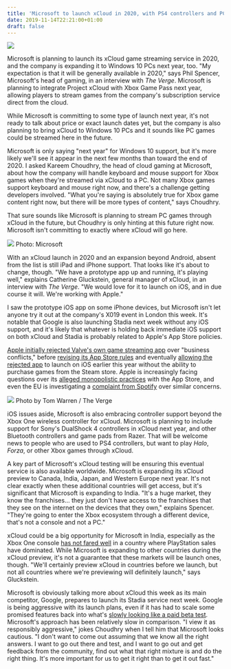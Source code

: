 ```yaml
---
title: 'Microsoft to launch xCloud in 2020, with PS4 controllers and PC streaming on the way'
date: 2019-11-14T22:21:00+01:00
draft: false
---
```


![](https://cdn.vox-cdn.com/thumbor/rZE5tDLzH-adIyuqOXEzFQqKS_Q=/0x0:1320x880/1310x873/cdn.vox-cdn.com/uploads/chorus_image/image/65702762/xcloudpreview.0.jpg)

Microsoft is planning to launch its xCloud game streaming service in 2020, and the company is expanding it to Windows 10 PCs next year, too. "My expectation is that it will be generally available in 2020," says Phil Spencer, Microsoft's head of gaming, in an interview with _The Verge_. Microsoft is planning to integrate Project xCloud with Xbox Game Pass next year, allowing players to stream games from the company's subscription service direct from the cloud.

While Microsoft is committing to some type of launch next year, it's not ready to talk about price or exact launch dates yet, but the company is also planning to bring xCloud to Windows 10 PCs and it sounds like PC games could be streamed here in the future.

Microsoft is only saying "next year" for Windows 10 support, but it's more likely we'll see it appear in the next few months than toward the end of 2020. I asked Kareem Choudhry, the head of cloud gaming at Microsoft, about how the company will handle keyboard and mouse support for Xbox games when they're streamed via xCloud to a PC. Not many Xbox games support keyboard and mouse right now, and there's a challenge getting developers involved. "What you're saying is absolutely true for Xbox game content right now, but there will be more types of content," says Choudhry.

That sure sounds like Microsoft is planning to stream PC games through xCloud in the future, but Choudhry is only hinting at this future right now. Microsoft isn't committing to exactly where xCloud will go here.

![ ](https://cdn.vox-cdn.com/thumbor/z14AU5a2qSUpZFbcXSDaSzNtleU=/400x0/filters:no_upscale()/cdn.vox-cdn.com/uploads/chorus_asset/file/15958429/YcZ4iJ1.jpg) Photo: Microsoft

With an xCloud launch in 2020 and an expansion beyond Android, absent from the list is still iPad and iPhone support. That looks like it's about to change, though. "We have a prototype app up and running, it's playing well," explains Catherine Gluckstein, general manager of xCloud, in an interview with _The Verge_. "We would love for it to launch on iOS, and in due course it will. We're working with Apple."

I saw the prototype iOS app on some iPhone devices, but Microsoft isn't let anyone try it out at the company's X019 event in London this week. It's notable that Google is also launching Stadia next week without any iOS support, and it's likely that whatever is holding back immediate iOS support on both xCloud and Stadia is probably related to Apple's App Store policies.

[Apple initially rejected Valve's own game streaming app](https://www.theverge.com/2018/5/24/17392470/apple-rejects-valve-steam-link-app-store-ios-game-steaming) over "business conflicts," before [revising its App Store rules](https://www.theverge.com/2018/6/5/17430532/apple-app-store-rules-valve-steam-link-game-streaming) and eventually [allowing the rejected app](https://www.theverge.com/2019/5/15/18627110/steam-link-app-ios-apple-tv-released) to launch on iOS earlier this year without the ability to purchase games from the Steam store. Apple is increasingly facing questions over its [alleged monopolistic practices](https://www.theverge.com/2019/5/14/18618127/apple-pepper-supreme-court-loss-kavanaugh-opinion-app-store-antitrust-explainer-vergecast) with the App Store, and even the EU is investigating a [complaint from Spotify](https://www.theverge.com/2019/5/6/18530894/apple-music-monopoly-spotify-app-store-europe) over similar concerns.

![ ](https://cdn.vox-cdn.com/thumbor/27O_0VxTVjx9mX_jySumaRi307Q=/400x0/filters:no_upscale()/cdn.vox-cdn.com/uploads/chorus_asset/file/19288726/twarren_xcloud_1.jpg) Photo by Tom Warren / The Verge

iOS issues aside, Microsoft is also embracing controller support beyond the Xbox One wireless controller for xCloud. Microsoft is planning to include support for Sony's DualShock 4 controllers in xCloud next year, and other Bluetooth controllers and game pads from Razer. That will be welcome news to people who are used to PS4 controllers, but want to play _Halo_, _Forza_, or other Xbox games through xCloud.

A key part of Microsoft's xCloud testing will be ensuring this eventual service is also available worldwide. Microsoft is expanding its xCloud preview to Canada, India, Japan, and Western Europe next year. It's not clear exactly when these additional countries will get access, but it's significant that Microsoft is expanding to India. "It's a huge market, they know the franchises... they just don't have access to the franchises that they see on the internet on the devices that they own," explains Spencer. "They're going to enter the Xbox ecosystem through a different device, that's not a console and not a PC."

xCloud could be a big opportunity for Microsoft in India, especially as the Xbox One console [has not fared well](https://www.huffingtonpost.in/entry/xbox-one-india-failure-finding-audience_in_5d4a6272e4b0066eb709c211) in a country where PlayStation sales have dominated. While Microsoft is expanding to other countries during the xCloud preview, it's not a guarantee that these markets will be launch ones, though. "We'll certainly preview xCloud in countries before we launch, but not all countries where we're previewing will definitely launch," says Gluckstein.

Microsoft is obviously talking more about xCloud this week as its main competitor, Google, prepares to launch its Stadia service next week. Google is being aggressive with its launch plans, even if it has had to scale some promised features back into what's [slowly looking like a paid beta test](https://www.theverge.com/2019/11/14/20964386/google-stadia-pre-launch-editorial-cloud-gaming). Microsoft's approach has been relatively slow in comparison. "I view it as responsibly aggressive," jokes Choudhry when I tell him that Microsoft looks cautious. "I don't want to come out assuming that we know all the right answers. I want to go out there and test, and I want to go out and get feedback from the community, find out what that right mixture is and do the right thing. It's more important for us to get it right than to get it out fast."